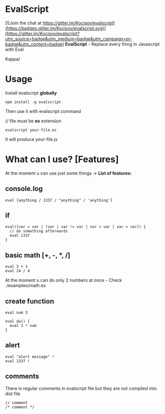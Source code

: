 # EvalScript

[![Join the chat at https://gitter.im/Kocisov/evalscript](https://badges.gitter.im/Kocisov/evalscript.svg)](https://gitter.im/Kocisov/evalscript?utm_source=badge&utm_medium=badge&utm_campaign=pr-badge&utm_content=badge)
**EvalScript** - Replace every thing in Javascript with Eval

Kappa/

# Usage
Install evalscript **globally**
```
npm install -g evalscript
```

Then use it with evalscript command

// file must be **es** extension
```
evalscript your-file.es
```

It will produce your-file.js

# What can I use? [Features]
At the moment u can use just some things ->
**List of features:**

## console.log
```
eval [anything / 1337 / "anything" / 'anything']
```

## if
```
eval([var = var | !var | var != var | var < var | var > var]) {
  // do something afterwards
  eval 1337
}
```

## basic math [+, -, *, /]
```
eval 3 + 3
eval 24 / 4
```
At the moment u can do only 2 numbers at once - Check ./examples/math.es

## create function
```
eval num 3

eval dw() {
  eval 3 * num
}
```

## alert
```
eval "alert message" !
eval 1337 !
```

## comments
There is regular comments in evalscript file but they are not compiled into dist file
```
// comment
/* comment */
```